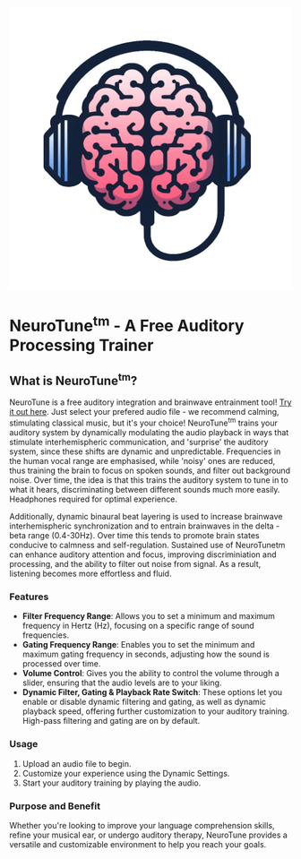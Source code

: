 
![NeuroTune Logo](/icons/icon-512x512.png)
# NeuroTune<sup>tm</sup> - A Free Auditory Processing Trainer


## What is NeuroTune<sup>tm</sup>?

 NeuroTune is a free auditory integration and brainwave entrainment tool! [Try it out here](https://neurotune.brainy-bots.com/). Just select your prefered audio file - we recommend calming, stimulating classical music, but it's your choice! NeuroTune<sup>tm</sup> trains your auditory system by dynamically modulating the audio playback in ways that stimulate interhemispheric communication, and 'surprise' the auditory system, since these shifts are dynamic and unpredictable. Frequencies in the human vocal range are emphasised, while 'noisy' ones are reduced, thus training the brain to focus on spoken sounds, and filter out background noise. Over time, the idea is that this trains the auditory system to tune in to what it hears, discriminating between different sounds much more easily. Headphones required for optimal experience.

 Additionally, dynamic binaural beat layering is used to increase brainwave interhemispheric synchronization and to entrain brainwaves in the delta - beta range (0.4-30Hz). Over time this tends to promote brain states conducive to calmness and self-regulation. Sustained use of NeuroTunetm can enhance auditory attention and focus, improving discriminiation and processing, and the ability to filter out noise from signal. As a result, listening becomes more effortless and fluid.

### Features

- **Filter Frequency Range**: Allows you to set a minimum and maximum frequency in Hertz (Hz), focusing on a specific range of sound frequencies.
- **Gating Frequency Range**: Enables you to set the minimum and maximum gating frequency in seconds, adjusting how the sound is processed over time.
- **Volume Control**: Gives you the ability to control the volume through a slider, ensuring that the audio levels are to your liking.
- **Dynamic Filter, Gating  & Playback Rate Switch**: These options let you enable or disable dynamic filtering and gating, as well as dynamic playback speed, offering further customization to your auditory training. High-pass filtering and gating are on by default.

### Usage

1. Upload an audio file to begin.
2. Customize your experience using the Dynamic Settings.
3. Start your auditory training by playing the audio.

### Purpose and Benefit

Whether you're looking to improve your language comprehension skills, refine your musical ear, or undergo auditory therapy, NeuroTune provides a versatile and customizable environment to help you reach your goals.


